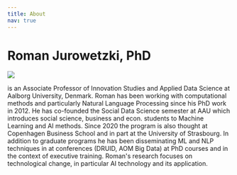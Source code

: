 ```yaml
---
title: About
nav: true
---
```


# Roman Jurowetzki, PhD

![](https://vbn.aau.dk/files-asset/329013048/Importeret+foto.jpg/)

is an Associate Professor of Innovation Studies and Applied Data Science at Aalborg University, Denmark.
Roman has been working with computational methods and particularly Natural Language Processing since his PhD work in 2012.
He has co-founded the Social Data Science semester at AAU which introduces social science, business and econ. students
to Machine Learning and AI methods. Since 2020 the program is also thought at Copenhagen Business School and in part at the University of Strasbourg.
In addition to graduate programs he has been disseminating ML and NLP techniques in at conferences (DRUID, AOM Big Data) at PhD courses and in the context of executive training.
Roman's research focuses on technological change, in particular AI technology and its application.